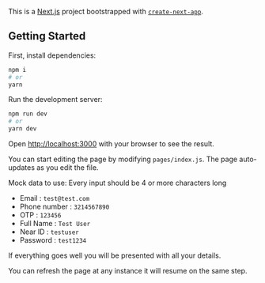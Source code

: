 This is a [Next.js](https://nextjs.org/) project bootstrapped with [`create-next-app`](https://github.com/vercel/next.js/tree/canary/packages/create-next-app).

## Getting Started

First, install dependencies:

```bash
npm i
# or
yarn
```
Run the development server:

```bash
npm run dev
# or
yarn dev
```

Open [http://localhost:3000](http://localhost:3000) with your browser to see the result.

You can start editing the page by modifying `pages/index.js`. The page auto-updates as you edit the file.

Mock data to use:
Every input should be 4 or more characters long

- Email :   `test@test.com`
- Phone number : `3214567890`
- OTP :          `123456`
- Full Name :    `Test User`
- Near ID :      `testuser`
- Password :     `test1234`

If everything goes well you will be presented with all your details.

You can refresh the page at any instance it will resume on the same step.
